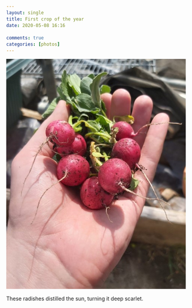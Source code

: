 ```yaml
---
layout: single
title: First crop of the year
date: 2020-05-08 16:16

comments: true
categories: [photos]
---
```

<img src="/assets/images/articles/radishes.jpg" alt= "Nom" class="responsive"><br>
<p>These radishes distilled the sun, turning it deep scarlet.</p>
